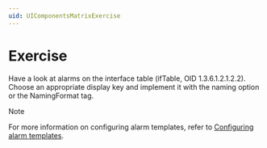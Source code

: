 ```yaml
---
uid: UIComponentsMatrixExercise
---
```


# Exercise

Have a look at alarms on the interface table (ifTable, OID 1.3.6.1.2.1.2.2). Choose an appropriate display key and implement it with the naming option or the NamingFormat tag.

> [!NOTE]
> For more information on configuring alarm templates, refer to [Configuring alarm templates](xref:Configuring_alarm_templates).
